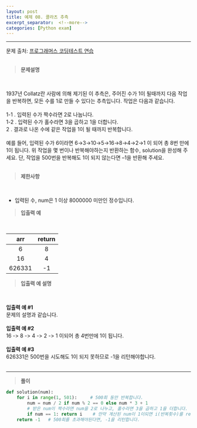 ```yaml
---
layout: post
title: 예제 08. 콜라츠 추측
excerpt_separator:  <!--more-->
categories: [Python exam]
---
```

___

문제 출처: [프로그래머스 코딩테스트 연습](https://programmers.co.kr/learn/courses/30/lessons/12943)
<br><br>
> **문제설명**
<br>

1937년 Collatz란 사람에 의해 제기된 이 추측은, 주어진 수가 1이 될때까지 다음 작업을 반복하면, 모든 수를 1로 만들 수 있다는 추측입니다. 작업은 다음과 같습니다.<br><br>
1-1 . 입력된 수가 짝수라면 2로 나눕니다. <br>
1-2 . 입력된 수가 홀수라면 3을 곱하고 1을 더합니다.<br>
2 . 결과로 나온 수에 같은 작업을 1이 될 때까지 반복합니다.<br><br>
예를 들어, 입력된 수가 6이라면 6→3→10→5→16→8→4→2→1 이 되어 총 8번 만에 1이 됩니다. 위 작업을 몇 번이나 반복해야하는지 반환하는 함수, solution을 완성해 주세요. 단, 작업을 500번을 반복해도 1이 되지 않는다면 –1을 반환해 주세요.<br><br>

> **제한사항**
<br>

- 입력된 수, num은 1 이상 8000000 미만인 정수입니다.

> **입출력 예**
<br>

| <center>arr</center> |  <center>return</center> |  
| :--------: | :--------: |
| 6 | 8 |
| 16 | 4 |
| 626331 | -1 |

> **입출력 예 설명**
<br>

__입출력 예 #1__<br>
문제의 설명과 같습니다.
<br><br>
__입출력 예 #2__<br>
16 -> 8 -> 4 -> 2 -> 1 이되어 총 4번만에 1이 됩니다.
<br><br>
__입출력 예 #3__<br>
626331은 500번을 시도해도 1이 되지 못하므로 -1을 리턴해야합니다.
<br><br>

___


> **풀이**

```python
def solution(num):
    for i in range(1, 501):     # 500회 동안 반복합니다.
        num = num / 2 if num % 2 == 0 else num * 3 + 1      
        # 받은 num이 짝수라면 num을 2로 나누고, 홀수라면 3을 곱하고 1을 더합니다.
        if num == 1: return i    # 만약 계산된 num이 1이되면 i(반복횟수)를 return합니다.
    return -1   # 500회를 초과해야된다면, -1을 리턴합니다.
```


